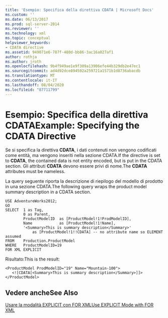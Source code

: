 ```yaml
---
title: 'Esempio: Specifica della direttiva CDATA | Microsoft Docs'
ms.custom: ''
ms.date: 06/13/2017
ms.prod: sql-server-2014
ms.reviewer: ''
ms.technology: xml
ms.topic: conceptual
helpviewer_keywords:
- CDATA directive
ms.assetid: 949071e6-787f-480d-bb86-3ac16a027af1
author: rothja
ms.author: jroth
ms.openlocfilehash: 9b4f949ae1e9f309a13906efe44b329db2e47ec1
ms.sourcegitcommit: ad4d92dce894592a259721a1571b1d8736abacdb
ms.translationtype: MT
ms.contentlocale: it-IT
ms.lasthandoff: 08/04/2020
ms.locfileid: "87711799"
---
```

# <a name="example-specifying-the-cdata-directive"></a><span data-ttu-id="6cb2a-102">Esempio: Specifica della direttiva CDATA</span><span class="sxs-lookup"><span data-stu-id="6cb2a-102">Example: Specifying the CDATA Directive</span></span>
  <span data-ttu-id="6cb2a-103">Se si specifica la direttiva **CDATA**, i dati contenuti non vengono codificati come entità, ma vengono inseriti nella sezione CDATA.</span><span class="sxs-lookup"><span data-stu-id="6cb2a-103">If the directive is set to **CDATA**, the contained data is not entity encoded, but is put in the CDATA section.</span></span> <span data-ttu-id="6cb2a-104">Gli attributi **CDATA** devono essere privi di nome.</span><span class="sxs-lookup"><span data-stu-id="6cb2a-104">The **CDATA** attributes must be nameless.</span></span>  
  
 <span data-ttu-id="6cb2a-105">La query seguente riporta la descrizione di riepilogo del modello di prodotto in una sezione CDATA.</span><span class="sxs-lookup"><span data-stu-id="6cb2a-105">The following query wraps the product model summary description in a CDATA section.</span></span>  
  
```  
USE AdventureWorks2012;  
GO  
SELECT  1 as Tag,  
        0 as Parent,  
        ProductModelID  as [ProductModel!1!ProdModelID],  
        Name            as [ProductModel!1!Name],  
        '<Summary>This is summary description</Summary>'     
            as [ProductModel!1!!CDATA] -- no attribute name so ELEMENT assumed  
FROM    Production.ProductModel  
WHERE   ProductModelID=19  
FOR XML EXPLICIT  
```  
  
 <span data-ttu-id="6cb2a-106">Risultato:</span><span class="sxs-lookup"><span data-stu-id="6cb2a-106">This is the result:</span></span>  
  
```  
<ProductModel ProdModelID="19" Name="Mountain-100">  
   <![CDATA[<Summary>This is summary description</Summary>]]>  
</ProductModel>  
```  
  
## <a name="see-also"></a><span data-ttu-id="6cb2a-107">Vedere anche</span><span class="sxs-lookup"><span data-stu-id="6cb2a-107">See Also</span></span>  
 [<span data-ttu-id="6cb2a-108">Usare la modalità EXPLICIT con FOR XML</span><span class="sxs-lookup"><span data-stu-id="6cb2a-108">Use EXPLICIT Mode with FOR XML</span></span>](use-explicit-mode-with-for-xml.md)  
  
  
